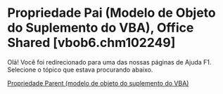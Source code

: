 
# Propriedade Pai (Modelo de Objeto do Suplemento do VBA), Office Shared [vbob6.chm102249]

Olá! Você foi redirecionado para uma das nossas páginas de Ajuda F1. Selecione o tópico que estava procurando abaixo.

[Propriedade Parent (modelo de objeto do suplemento do VBA)](http://msdn.microsoft.com/library/20d08462-2f91-c8ed-7d4c-50485085ee7d%28Office.15%29.aspx)
